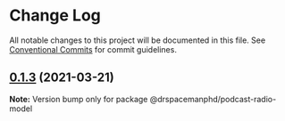 # Change Log

All notable changes to this project will be documented in this file.
See [Conventional Commits](https://conventionalcommits.org) for commit guidelines.

## [0.1.3](https://github.com/drspacemanphd/podcast-radio-web/compare/@drspacemanphd/podcast-radio-model@0.1.2...@drspacemanphd/podcast-radio-model@0.1.3) (2021-03-21)

**Note:** Version bump only for package @drspacemanphd/podcast-radio-model

